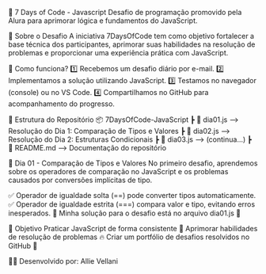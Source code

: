 🚀 7 Days of Code - Javascript
Desafio de programação promovido pela Alura para aprimorar lógica e fundamentos do JavaScript.

📌 Sobre o Desafio
A iniciativa 7DaysOfCode tem como objetivo fortalecer a base técnica dos participantes, aprimorar suas habilidades na resolução de problemas e proporcionar uma experiência prática com JavaScript.

🏁 Como funciona?
1️⃣ Recebemos um desafio diário por e-mail.
2️⃣ Implementamos a solução utilizando JavaScript.
3️⃣ Testamos no navegador (console) ou no VS Code.
4️⃣ Compartilhamos no GitHub para acompanhamento do progresso.

📂 Estrutura do Repositório
📦 7DaysOfCode-JavaScript
 ┣ 📜 dia01.js  --> Resolução do Dia 1: Comparação de Tipos e Valores
 ┣ 📜 dia02.js  --> Resolução do Dia 2: Estruturas Condicionais
 ┣ 📜 dia03.js  --> (continua...)
 ┣ 📜 README.md --> Documentação do repositório

 📅 Dia 01 - Comparação de Tipos e Valores
No primeiro desafio, aprendemos sobre os operadores de comparação no JavaScript e os problemas causados por conversões implícitas de tipo.

✅ Operador de igualdade solta (==) pode converter tipos automaticamente.
✅ Operador de igualdade estrita (===) compara valor e tipo, evitando erros inesperados.
📌 Minha solução para o desafio está no arquivo dia01.js 📌

🎯 Objetivo
Praticar JavaScript de forma consistente 🚀
Aprimorar habilidades de resolução de problemas 🔥
Criar um portfólio de desafios resolvidos no GitHub 📂

👩‍💻 Desenvolvido por: Allie Vellani

